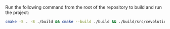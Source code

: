 Run the following command from the root of the repository to build and run the project:
```sh
cmake -S . -B ./build && cmake --build ./build && ./build/src/cevolution
```
